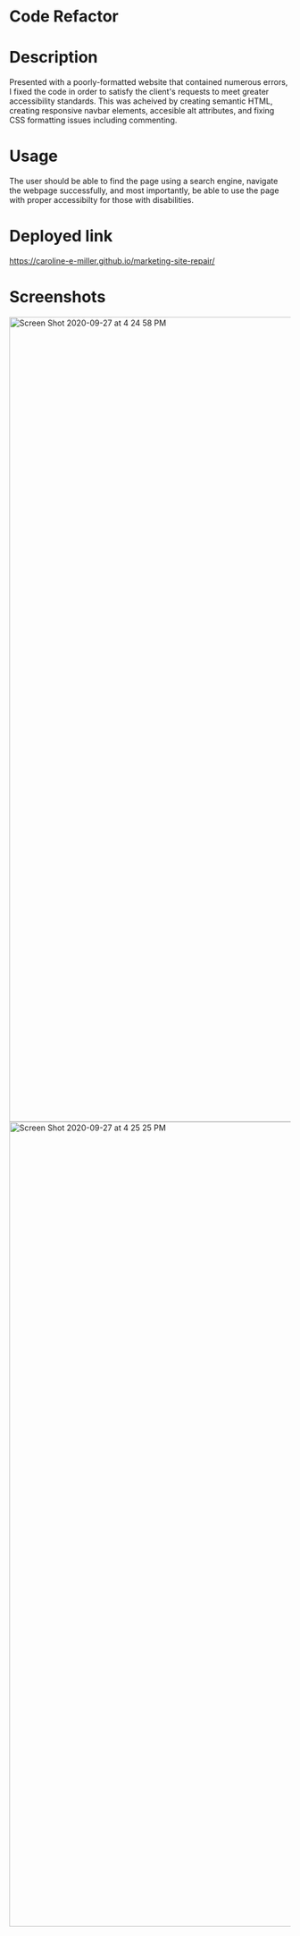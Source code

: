 # Code Refactor

# Description
Presented with a poorly-formatted website that contained numerous errors, I fixed the code in order to satisfy the client's requests to meet greater accessibility standards. This was acheived by creating semantic HTML, creating responsive navbar elements, accesible alt attributes, and fixing CSS formatting issues including commenting.

# Usage
The user should be able to find the page using a search engine, navigate the webpage successfully, and most importantly, be able to use the page with proper accessibilty for those with disabilities.

# Deployed link

https://caroline-e-miller.github.io/marketing-site-repair/

# Screenshots

<img width="1440" alt="Screen Shot 2020-09-27 at 4 24 58 PM" src="https://user-images.githubusercontent.com/70964778/101956057-8f601680-3bc4-11eb-88cb-8dee4c92c695.png">

<img width="1440" alt="Screen Shot 2020-09-27 at 4 25 25 PM" src="https://user-images.githubusercontent.com/70964778/101956072-97b85180-3bc4-11eb-93a1-8747e6556168.png">
